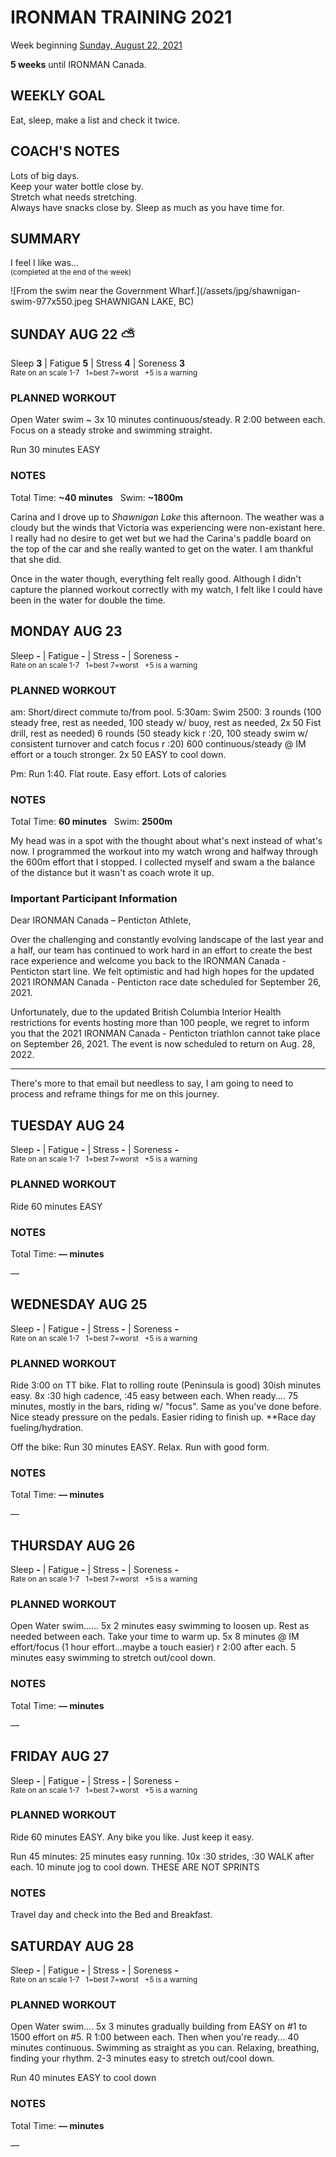 # IRONMAN TRAINING 2021
Week beginning [Sunday, August 22, 2021](javascript:flick('sun');)

**5 weeks** until IRONMAN Canada.

## WEEKLY GOAL
Eat, sleep, make a list and check it twice.

## COACH'S NOTES
Lots of big days.   
Keep your water bottle close by.    
Stretch what needs stretching.    
Always have snacks close by. Sleep as much as you have time for.

## SUMMARY
I feel I like was...  
<sup>(completed at the end of the week)</sup>
<!-- GOOD TO GO! -->

![From the swim near the Government Wharf.](/assets/jpg/shawnigan-swim-977x550.jpeg SHAWNIGAN LAKE, BC)
## SUNDAY AUG 22 ⛅️
Sleep **3** | Fatigue **5** | Stress **4** | Soreness **3**  
<sup>Rate on an scale 1-7 &nbsp; 1=best 7=worst &nbsp; +5 is a warning</sup>

### PLANNED WORKOUT
Open Water swim ~ 3x 10 minutes continuous/steady. R 2:00 between each. Focus on a steady stroke and swimming straight. 

Run 30 minutes EASY

### NOTES
Total Time: **~40 minutes** &nbsp; Swim: **~1800m**

Carina and I drove up to _Shawnigan Lake_ this afternoon.  The weather was a cloudy but the winds that Victoria was experiencing were non-existant here.  I really had no desire to get wet but we had the Carina's paddle board on the top of the car and she really wanted to get on the water.  I am thankful that she did.

Once in the water though, everything felt really good.  Although I didn't capture the planned workout correctly with my watch, I felt like I could have been in the water for double the time.   
<!---->
## MONDAY AUG 23
Sleep **-** | Fatigue **-** | Stress **-** | Soreness **-**  
<sup>Rate on an scale 1-7 &nbsp; 1=best 7=worst &nbsp; +5 is a warning</sup>

### PLANNED WORKOUT
am: Short/direct commute to/from pool. 
5:30am: Swim 2500: 
3 rounds (100 steady free, rest as needed, 100 steady w/ buoy, rest as needed, 2x 50 Fist drill, rest as needed) 
6 rounds (50 steady kick r :20, 100 steady swim w/ consistent turnover and catch focus r :20)
600 continuous/steady @ IM effort or a touch stronger. 
2x 50 EASY to cool down.

Pm: Run 1:40. Flat route. Easy effort. Lots of calories

### NOTES
Total Time: **60 minutes** &nbsp; Swim: **2500m**

My head was in a spot with the thought about what's next instead of what's now.  I programmed the workout into my watch wrong and halfway through the 600m effort that I stopped.  I collected myself and swam a the balance of the distance but it wasn't as coach wrote it up.

<!---->
### Important Participant Information
Dear IRONMAN Canada – Penticton Athlete, 

Over the challenging and constantly evolving landscape of the last year and a half, our team has continued to work hard in an effort to create the best race experience and welcome you back to the IRONMAN Canada - Penticton start line. We felt optimistic and had high hopes for the updated 2021 IRONMAN Canada - Penticton race date scheduled for September 26, 2021. 

Unfortunately, due to the updated British Columbia Interior Health restrictions for events hosting more than 100 people, we regret to inform you that the 2021 IRONMAN Canada - Penticton triathlon cannot take place on September 26, 2021. The event is now scheduled to return on Aug. 28, 2022. 

---
There's more to that email but needless to say, I am going to need to process and reframe things for me on this journey.

<!---->
## TUESDAY AUG 24
Sleep **-** | Fatigue **-** | Stress **-** | Soreness **-**  
<sup>Rate on an scale 1-7 &nbsp; 1=best 7=worst &nbsp; +5 is a warning</sup>

### PLANNED WORKOUT
Ride 60 minutes EASY

### NOTES
Total Time: **&mdash; minutes**

&mdash; 


<!---->
## WEDNESDAY AUG 25
Sleep **-** | Fatigue **-** | Stress **-** | Soreness **-**  
<sup>Rate on an scale 1-7 &nbsp; 1=best 7=worst &nbsp; +5 is a warning</sup>

### PLANNED WORKOUT
Ride 3:00 on TT bike. Flat to rolling route (Peninsula is good) 
30ish minutes easy. 8x :30 high cadence, :45 easy between each. When ready....
75 minutes, mostly in the bars, riding w/ "focus". Same as you've done before. Nice steady pressure on the pedals. 
Easier riding to finish up. 
**Race day fueling/hydration.

Off the bike: Run 30 minutes EASY. Relax. Run with good form.

### NOTES
Total Time: **&mdash; minutes**

&mdash; 

<!---->
## THURSDAY AUG 26
Sleep **-** | Fatigue **-** | Stress **-** | Soreness **-**  
<sup>Rate on an scale 1-7 &nbsp; 1=best 7=worst &nbsp; +5 is a warning</sup>

### PLANNED WORKOUT
Open Water swim......
5x 2 minutes easy swimming to loosen up. Rest as needed between each. Take your time to warm up. 
5x 8 minutes @ IM effort/focus (1 hour effort...maybe a touch easier) r 2:00 after each. 
5 minutes easy swimming to stretch out/cool down.

### NOTES
Total Time: **&mdash; minutes**

&mdash; 


<!---->
## FRIDAY AUG 27
Sleep **-** | Fatigue **-** | Stress **-** | Soreness **-**  
<sup>Rate on an scale 1-7 &nbsp; 1=best 7=worst &nbsp; +5 is a warning</sup>

### PLANNED WORKOUT
Ride 60 minutes EASY. Any bike you like. Just keep it easy.

Run 45 minutes: 25 minutes easy running. 10x :30 strides, :30 WALK after each. 10 minute jog to cool down.
THESE ARE NOT SPRINTS​

### NOTES
Travel day and check into the Bed and Breakfast.


<!---->
## SATURDAY AUG 28
Sleep **-** | Fatigue **-** | Stress **-** | Soreness **-**  
<sup>Rate on an scale 1-7 &nbsp; 1=best 7=worst &nbsp; +5 is a warning</sup>

### PLANNED WORKOUT
Open Water swim....
5x 3 minutes gradually building from EASY on #1 to 1500 effort on #5. R 1:00 between each. Then when you're ready...
40 minutes continuous. Swimming as straight as you can. Relaxing, breathing, finding your rhythm. 
2-3 minutes easy to stretch out/cool down.

Run 40 minutes EASY to cool down

### NOTES
Total Time: **&mdash; minutes**

&mdash; 


<!---->
